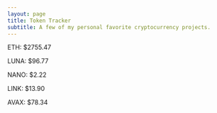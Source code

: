 ```yaml
---
layout: page
title: Token Tracker
subtitle: A few of my personal favorite cryptocurrency projects.
---
```


<!--BEGINCRYPTOINPUT-->
ETH: $2755.47

LUNA: $96.77

NANO: $2.22

LINK: $13.90

AVAX: $78.34

<!--ENDCRYPTOINPUT-->
